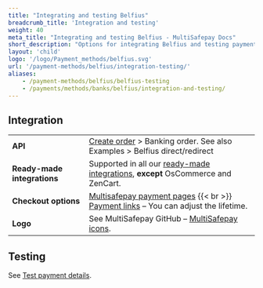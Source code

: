 ```yaml
---
title: "Integrating and testing Belfius"
breadcrumb_title: 'Integration and testing'
weight: 40
meta_title: "Integrating and testing Belfius - MultiSafepay Docs"
short_description: "Options for integrating Belfius and testing payments"
layout: 'child'
logo: '/logo/Payment_methods/belfius.svg'
url: '/payment-methods/belfius/integration-testing/'
aliases:
    - /payment-methods/belfius/belfius-testing
    - /payments/methods/banks/belfius/integration-and-testing/
---
```

## Integration

| | |
|---|---|
| **API** | [Create order](https://docs-api.multisafepay.com/reference/createorder) > Banking order. See also Examples > Belfius direct/redirect |
| **Ready-made integrations** | Supported in all our [ready-made integrations](/integrations/ready-made/), **except** OsCommerce and ZenCart. |
| **Checkout options** | [Multisafepay payment pages](/payment-pages/) {{< br >}} [Payment links](/payment-links/about/) – You can adjust the lifetime. |
| **Logo** | See MultiSafepay GitHub – [MultiSafepay icons](https://github.com/MultiSafepay/MultiSafepay-icons). |

## Testing

See [Test payment details](/testing/test-payment-details/#banking-methods).
